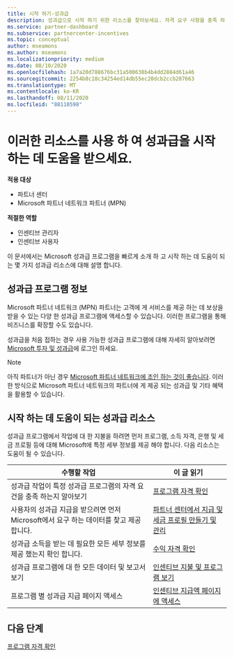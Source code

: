 ```yaml
---
title: 시작 하기-성과급
description: 성과급으로 시작 하기 위한 리소스를 찾아보세요. 자격 요구 사항을 충족 하 고 은행, 세금 및 지급 세부 정보를 제출 하는 것을 확인 하는 단계가 포함 됩니다.
ms.service: partner-dashboard
ms.subservice: partnercenter-incentives
ms.topic: conceptual
author: mseamons
ms.author: mseamons
ms.localizationpriority: medium
ms.date: 08/10/2020
ms.openlocfilehash: 1a7a20d788676bc31a500638b4b4dd2884d61a46
ms.sourcegitcommit: 2254b8c18c34254ed14db55ec20dcb2ccb287663
ms.translationtype: MT
ms.contentlocale: ko-KR
ms.lasthandoff: 08/11/2020
ms.locfileid: "88110598"
---
```

# <a name="use-these-resources-to-help-you-get-started-with-incentives"></a>이러한 리소스를 사용 하 여 성과급을 시작 하는 데 도움을 받으세요.

**적용 대상**

- 파트너 센터
- Microsoft 파트너 네트워크 파트너 (MPN)

**적절한 역할**

- 인센티브 관리자
- 인센티브 사용자

이 문서에서는 Microsoft 성과급 프로그램을 빠르게 소개 하 고 시작 하는 데 도움이 되는 몇 가지 성과급 리소스에 대해 설명 합니다.

## <a name="about-the-incentives-program"></a>성과급 프로그램 정보

Microsoft 파트너 네트워크 (MPN) 파트너는 고객에 게 서비스를 제공 하는 데 보상을 받을 수 있는 다양 한 성과급 프로그램에 액세스할 수 있습니다. 이러한 프로그램을 통해 비즈니스를 확장할 수도 있습니다.

성과급을 처음 접하는 경우 사용 가능한 성과급 프로그램에 대해 자세히 알아보려면 [Microsoft 투자 및 성과급](https://partner.microsoft.com/membership/partner-incentives)에 로그인 하세요.

> [!NOTE]
> 아직 파트너가 아닌 경우 [Microsoft 파트너 네트워크에 조인 하는 것이 좋습니다](https://partner.microsoft.com/membership). 이러한 방식으로 Microsoft 파트너 네트워크의 파트너에 게 제공 되는 성과급 및 기타 혜택을 활용할 수 있습니다.  

## <a name="incentives-resources-to-help-you-get-started"></a>시작 하는 데 도움이 되는 성과급 리소스

성과급 프로그램에서 작업에 대 한 지불을 하려면 먼저 프로그램, 소득 자격, 은행 및 세금 프로필 등에 대해 Microsoft에 특정 세부 정보를 제공 해야 합니다. 다음 리소스는 도움이 될 수 있습니다.

|  **수행할 작업**  |  **이 글 읽기**  |
|--------------|-----------|
| 성과급 작업이 특정 성과급 프로그램의 자격 요건을 충족 하는지 알아보기 | [프로그램 자격 확인](incentives-determined-your-program-eligibility.md)  |
| 사용자의 성과급 지급을 받으려면 먼저 Microsoft에서 요구 하는 데이터를 찾고 제공 합니다. | [파트너 센터에서 지급 및 세금 프로필 만들기 및 관리](incentives-create-and-manage-your-payout-and-tax-profiles.md)  |
| 성과급 소득을 받는 데 필요한 모든 세부 정보를 제공 했는지 확인 합니다. | [수익 자격 확인](incentives-confirm-your-earnings-eligibility.md)  |
| 성과급 프로그램에 대 한 모든 데이터 및 보고서 보기 | [인센티브 지불 및 프로그램 보기](understand-incentive-payouts.md)  |
| 프로그램 별 성과급 지급 페이지 액세스 | [인센티브 지급액 페이지에 액세스](incentives-unified-user-guide.md)  |

## <a name="next-steps"></a>다음 단계

[프로그램 자격 확인](incentives-determined-your-program-eligibility.md)